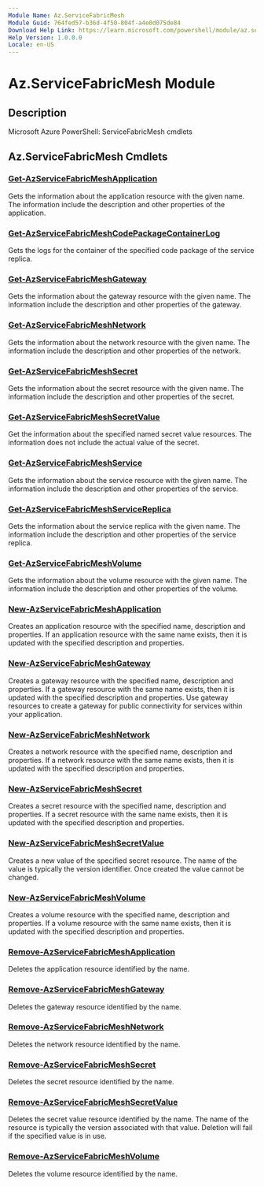 ```yaml
---
Module Name: Az.ServiceFabricMesh
Module Guid: 764fed57-b36d-4f50-804f-a4e0d075de84
Download Help Link: https://learn.microsoft.com/powershell/module/az.servicefabricmesh
Help Version: 1.0.0.0
Locale: en-US
---
```


# Az.ServiceFabricMesh Module
## Description
Microsoft Azure PowerShell: ServiceFabricMesh cmdlets

## Az.ServiceFabricMesh Cmdlets
### [Get-AzServiceFabricMeshApplication](Get-AzServiceFabricMeshApplication.md)
Gets the information about the application resource with the given name.
The information include the description and other properties of the application.

### [Get-AzServiceFabricMeshCodePackageContainerLog](Get-AzServiceFabricMeshCodePackageContainerLog.md)
Gets the logs for the container of the specified code package of the service replica.

### [Get-AzServiceFabricMeshGateway](Get-AzServiceFabricMeshGateway.md)
Gets the information about the gateway resource with the given name.
The information include the description and other properties of the gateway.

### [Get-AzServiceFabricMeshNetwork](Get-AzServiceFabricMeshNetwork.md)
Gets the information about the network resource with the given name.
The information include the description and other properties of the network.

### [Get-AzServiceFabricMeshSecret](Get-AzServiceFabricMeshSecret.md)
Gets the information about the secret resource with the given name.
The information include the description and other properties of the secret.

### [Get-AzServiceFabricMeshSecretValue](Get-AzServiceFabricMeshSecretValue.md)
Get the information about the specified named secret value resources.
The information does not include the actual value of the secret.

### [Get-AzServiceFabricMeshService](Get-AzServiceFabricMeshService.md)
Gets the information about the service resource with the given name.
The information include the description and other properties of the service.

### [Get-AzServiceFabricMeshServiceReplica](Get-AzServiceFabricMeshServiceReplica.md)
Gets the information about the service replica with the given name.
The information include the description and other properties of the service replica.

### [Get-AzServiceFabricMeshVolume](Get-AzServiceFabricMeshVolume.md)
Gets the information about the volume resource with the given name.
The information include the description and other properties of the volume.

### [New-AzServiceFabricMeshApplication](New-AzServiceFabricMeshApplication.md)
Creates an application resource with the specified name, description and properties.
If an application resource with the same name exists, then it is updated with the specified description and properties.

### [New-AzServiceFabricMeshGateway](New-AzServiceFabricMeshGateway.md)
Creates a gateway resource with the specified name, description and properties.
If a gateway resource with the same name exists, then it is updated with the specified description and properties.
Use gateway resources to create a gateway for public connectivity for services within your application.

### [New-AzServiceFabricMeshNetwork](New-AzServiceFabricMeshNetwork.md)
Creates a network resource with the specified name, description and properties.
If a network resource with the same name exists, then it is updated with the specified description and properties.

### [New-AzServiceFabricMeshSecret](New-AzServiceFabricMeshSecret.md)
Creates a secret resource with the specified name, description and properties.
If a secret resource with the same name exists, then it is updated with the specified description and properties.

### [New-AzServiceFabricMeshSecretValue](New-AzServiceFabricMeshSecretValue.md)
Creates a new value of the specified secret resource.
The name of the value is typically the version identifier.
Once created the value cannot be changed.

### [New-AzServiceFabricMeshVolume](New-AzServiceFabricMeshVolume.md)
Creates a volume resource with the specified name, description and properties.
If a volume resource with the same name exists, then it is updated with the specified description and properties.

### [Remove-AzServiceFabricMeshApplication](Remove-AzServiceFabricMeshApplication.md)
Deletes the application resource identified by the name.

### [Remove-AzServiceFabricMeshGateway](Remove-AzServiceFabricMeshGateway.md)
Deletes the gateway resource identified by the name.

### [Remove-AzServiceFabricMeshNetwork](Remove-AzServiceFabricMeshNetwork.md)
Deletes the network resource identified by the name.

### [Remove-AzServiceFabricMeshSecret](Remove-AzServiceFabricMeshSecret.md)
Deletes the secret resource identified by the name.

### [Remove-AzServiceFabricMeshSecretValue](Remove-AzServiceFabricMeshSecretValue.md)
Deletes the secret value resource identified by the name.
The name of the resource is typically the version associated with that value.
Deletion will fail if the specified value is in use.

### [Remove-AzServiceFabricMeshVolume](Remove-AzServiceFabricMeshVolume.md)
Deletes the volume resource identified by the name.

